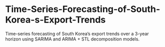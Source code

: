 # Time-Series-Forecasting-of-South-Korea-s-Export-Trends
Time-series forecasting of South Korea’s export trends over a 3-year horizon using SARIMA and ARIMA + STL decomposition models.
